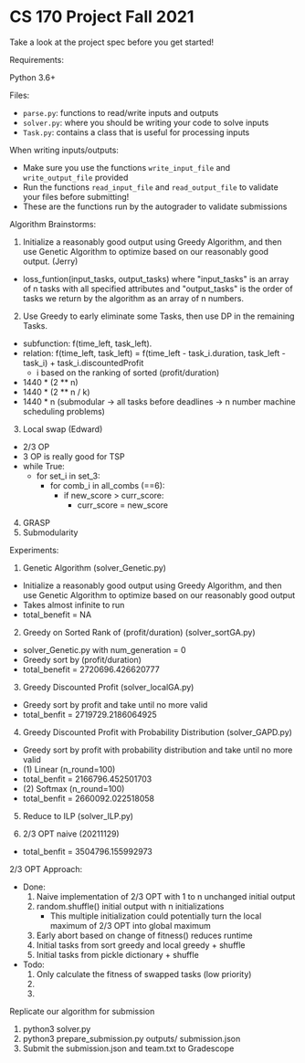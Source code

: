 # CS 170 Project Fall 2021

Take a look at the project spec before you get started!

Requirements:

Python 3.6+

Files:
- `parse.py`: functions to read/write inputs and outputs
- `solver.py`: where you should be writing your code to solve inputs
- `Task.py`: contains a class that is useful for processing inputs

When writing inputs/outputs:
- Make sure you use the functions `write_input_file` and `write_output_file` provided
- Run the functions `read_input_file` and `read_output_file` to validate your files before submitting!
- These are the functions run by the autograder to validate submissions


Algorithm Brainstorms:
1. Initialize a reasonably good output using Greedy Algorithm, and then use Genetic Algorithm to optimize based on our reasonably good output. (Jerry)
- loss_funtion(input_tasks, output_tasks) where "input_tasks" is an array of n tasks with all specified attributes and "output_tasks" is the order of tasks we return by the algorithm as an array of n numbers.



2. Use Greedy to early eliminate some Tasks, then use DP in the remaining Tasks. 
- subfunction: f(time_left, task_left).
- relation: f(time_left, task_left) = f(time_left - task_i.duration, task_left - task_i) + task_i.discountedProfit 
    - i based on the ranking of sorted (profit/duration)
- 1440 * (2 ** n)
- 1440 * (2 ** n / k)
- 1440 * n (submodular -> all tasks before deadlines -> n number machine scheduling problems)

3. Local swap (Edward)
- 2/3 OP
- 3 OP is really good for TSP
- while True:
    - for set_i in set_3:
        - for comb_i in all_combs (==6):
            - if new_score > curr_score:
                - curr_score = new_score
4. GRASP
5. Submodularity

Experiments:
1. Genetic Algorithm (solver_Genetic.py)
- Initialize a reasonably good output using Greedy Algorithm, and then use Genetic Algorithm to optimize based on our reasonably good output
- Takes almost infinite to run
- total_benefit = NA

2. Greedy on Sorted Rank of (profit/duration) (solver_sortGA.py)
- solver_Genetic.py with num_generation = 0
- Greedy sort by (profit/duration)
- total_benefit = 2720696.426620777

3. Greedy Discounted Profit (solver_localGA.py)
- Greedy sort by profit and take until no more valid
- total_benfit = 2719729.2186064925

4. Greedy Discounted Profit with Probability Distribution (solver_GAPD.py)
- Greedy sort by profit with probability distribution and take until no more valid
- (1) Linear (n_round=100)
- total_benfit = 2166796.452501703
- (2) Softmax (n_round=100)
- total_benfit = 2660092.022518058

5. Reduce to ILP (solver_ILP.py)

6. 2/3 OPT naive (20211129)
- total_benfit = 3504796.155992973


2/3 OPT Approach:
- Done:
    1. Naive implementation of 2/3 OPT with 1 to n unchanged initial output
    2. random.shuffle() initial output with n initializations
        - This multiple initialization could potentially turn the local maximum of 2/3 OPT into global maximum
    3. Early abort based on change of fitness() reduces runtime
    4. Initial tasks from sort greedy and local greedy + shuffle
    5. Initial tasks from pickle dictionary + shuffle
- Todo:
    1. Only calculate the fitness of swapped tasks (low priority)
    2. 
    3. 



Replicate our algorithm for submission
1. python3 solver.py
2. python3 prepare_submission.py outputs/ submission.json
3. Submit the submission.json and team.txt to Gradescope
